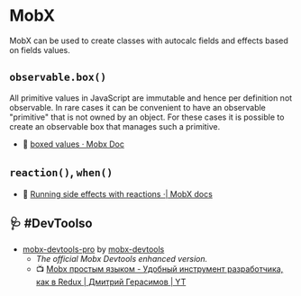 # MobX

MobX can be used to create classes with autocalc fields and effects based on fields values.

## `observable.box()`

All primitive values in JavaScript are immutable and hence per definition not observable. In rare cases it can be convenient to have an observable "primitive" that is not owned by an object. For these cases it is possible to create an observable box that manages such a primitive.

 - :beginner: [boxed values · Mobx Doc](https://iiunknown.gitbooks.io/mobx-doc/content/refguide/boxed.html#observableboxvalue)

## `reaction()`, `when()`

- :beginner: [Running side effects with reactions ·| MobX docs](https://mobx.js.org/reactions.html#reaction)

## :stethoscope: #DevToolso

- [mobx-devtools-pro](https://github.com/mobx-devtools/mobx-devtools-pro) by [mobx-devtools](https://github.com/mobx-devtools)
	- _The official Mobx Devtools enhanced version._
	- :tv: [ Mobx простым языком - Удобный инструмент разработчика, как в Redux | Дмитрий Герасимов | YT](https://www.youtube.com/watch?v=OXzwVK-SbJc)